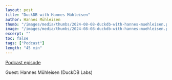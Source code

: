 ```yaml
---
layout: post
title: "DuckDB with Hannes Mühleisen"
author: Hannes Mühleisen
thumb: "/images/media/thumbs/2024-08-08-duckdb-with-hannes-muehleisen.png"
image: "/images/media/thumbs/2024-08-08-duckdb-with-hannes-muehleisen.png"
excerpt: ""
toc: false
tags: ["Podcast"]
length: "45 min"
---
```


<a href="https://softwareengineeringdaily.com/2024/08/08/duckdb-with-hannes-muhleisen/">Podcast episode</a>

Guest: Hannes Mühleisen (DuckDB Labs)
